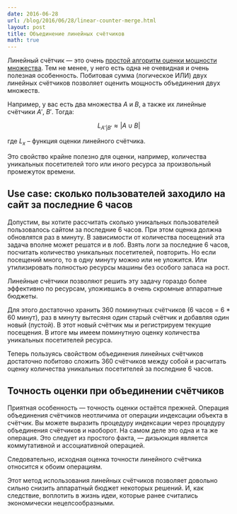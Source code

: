```yaml
---
date: 2016-06-28
url: /blog/2016/06/28/linear-counter-merge.html
layout: post
title: Объединение линейных счётчиков
math: true
---
```


Линейный счётчик — это очень [простой алгоритм оценки мощности множества](/blog/2012/12/12/linear-counter.html). Тем не менее, у него есть одна не очевидная и очень полезная особенность. Побитовая сумма (логическое ИЛИ) двух линейных счётчиков позволяет оценить мощность объединения двух множеств.

Например, у вас есть два множества $A$ и $B$, а также их линейные счётчики $A'$, $B'$. Тогда:

$$L_{A' | B'} \approx |A \cup B|$$

где $L_x$ – функция оценки линейного счётчика.

Это свойство крайне полезно для оценки, например, количества уникальных посетителей того или иного ресурса за произвольный промежуток времени.

## Use case: сколько пользователей заходило на сайт за последние 6 часов

Допустим, вы хотите рассчитать сколько уникальных пользователей пользовалось сайтом за последние 6 часов. При этом оценка должна обновлятся раз в минуту. В зависимости от количества посещений эта задача вполне может решатся и в лоб. Взять логи за последние 6 часов, посчитать количество уникальных посетителей, повторить. Но если посещений много, то в одну минуту можно или не уложится. Или утилизировать полностью ресурсы машины без особого запаса на рост.

Линейные счётчики позволяют решить эту задачу гораздо более эффективно по ресурсам, уложившись в очень скромные аппаратные бюджеты.

Для этого достаточно хранить 360 поминутных счётчиков (6 часов = 6 * 60 минут), раз в минуту вытесяня один старый счётчик и добавляя один новый (пустой). В этот новый счётчик мы и регистрируем текущие посещения. В итоге мы имеем поминутную оценку количества уникальных посетителей ресурса.

Теперь пользуясь свойством объединения линейных счётчиков достаточно побитово сложить 360 счётчиков между собой и расчитать оценку количества уникальных посетителей за последние 6 часов.

## Точность оценки при объединении счётчиков

Приятная особенность — точность оценки остаётся прежней. Операция объединения счётчиков неотличима от операции индексации объекта в счётчик. Вы можете выразить процедуру индексации через процедуру объединения счётчиков и наоборот. На самом деле это одна и та же операция. Это следует из простого факта, — дизьюкция является коммутативной и ассоциативной операцией.

Следовательно, исходная оценка точности линейного счётчика относится к обоим операциям.

Этот метод использования линейных счётчиков позволяет довольно сильно снизить аппаратный бюджет некоторых решений. И, как следствие, воплотить в жизнь идеи, которые ранее считались экономически нецелсообразными.
